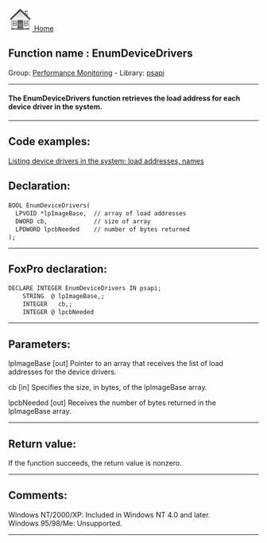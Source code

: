 [<img src="../../images/home.png"> Home ](https://github.com/VFPX/Win32API)  

## Function name : EnumDeviceDrivers
Group: [Performance Monitoring](../../functions_group.md#Performance_Monitoring)  -  Library: [psapi](../../libraries.md#psapi)  
***  


#### The EnumDeviceDrivers function retrieves the load address for each device driver in the system.
***  


## Code examples:
[Listing device drivers in the system: load addresses, names](../../samples/sample_174.md)  

## Declaration:
```foxpro  
BOOL EnumDeviceDrivers(
  LPVOID *lpImageBase,  // array of load addresses
  DWORD cb,             // size of array
  LPDWORD lpcbNeeded    // number of bytes returned
);  
```  
***  


## FoxPro declaration:
```foxpro  
DECLARE INTEGER EnumDeviceDrivers IN psapi;
	STRING  @ lpImageBase,;
	INTEGER   cb,;
	INTEGER @ lpcbNeeded  
```  
***  


## Parameters:
lpImageBase 
[out] Pointer to an array that receives the list of load addresses for the device drivers. 

cb 
[in] Specifies the size, in bytes, of the lpImageBase array. 

lpcbNeeded 
[out] Receives the number of bytes returned in the lpImageBase array.   
***  


## Return value:
If the function succeeds, the return value is nonzero.  
***  


## Comments:
Windows NT/2000/XP: Included in Windows NT 4.0 and later.  
Windows 95/98/Me: Unsupported.  
  
***  

